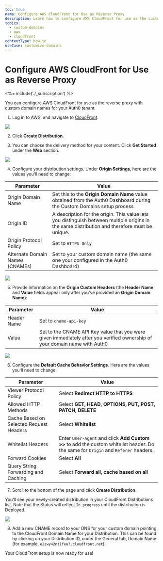 ```yaml
---
toc: true
name: Configure AWS CloudFront for Use as Reverse Proxy
description: Learn how to configure AWS CloudFront for use as the custom domain proxy for Auth0.
topics:
  - custom-domains
  - aws
  - cloudfront
contentType: how-to
useCase: customize-domains
---
```

# Configure AWS CloudFront for Use as Reverse Proxy

<%= include('./_subscription') %>

You can configure AWS CloudFront for use as the reverse proxy with custom domain names for your Auth0 tenant.

1. Log in to AWS, and navigate to [CloudFront](https://console.aws.amazon.com/cloudfront).

  ![](/media/articles/custom-domains/aws/cloudfront.png)

2. Click **Create Distribution**.

3. You can choose the delivery method for your content. Click **Get Started** under the **Web** section.

  ![](/media/articles/custom-domains/aws/delivery-method.png)

4. Configure your distribution settings. Under **Origin Settings**, here are the values you'll need to change:

  | Parameter | Value |
  | - | - |
  | Origin Domain Name | Set this to the **Origin Domain Name** value obtained from the Auth0 Dashboard during the Custom Domains setup process |
  | Origin ID | A description for the origin. This value lets you distinguish between multiple origins in the same distribution and therefore must be unique. |
  | Origin Protocol Policy | Set to `HTTPS Only` |
  | Alternate Domain Names (CNAMEs) | Set to your custom domain name (the same one your configured in the Auth0 Dashboard) |

  ![](/media/articles/custom-domains/aws/create-distribution.png)

5. Provide information on the **Origin Custom Headers** (the **Header Name** and **Value** fields appear only after you've provided an **Origin Domain Name**):

  | Parameter | Value |
  | - | - |
  | Header Name | Set to `cname-api-key` |
  | Value | Set to the CNAME API Key value that you were given immediately after you verified ownership of your domain name with Auth0 |

  ![](/media/articles/custom-domains/aws/origin-custom-headers.png)

6. Configure the **Default Cache Behavior Settings**. Here are the values you'll need to change:

  | Parameter | Value |
  | - | - |
  | Viewer Protocol Policy | Select **Redirect HTTP to HTTPS** |
  | Allowed HTTP Methods | Select **GET, HEAD, OPTIONS, PUT, POST, PATCH, DELETE** |
  | Cache Based on Selected Request Headers | Select **Whitelist** |
  | Whitelist Headers | Enter `User-Agent` and click **Add Custom >>** to add the custom whitelist header. Do the same for `Origin` and `Referer` headers. |
  | Forward Cookies | Select **All** |
  | Query String Forwarding and Caching | Select **Forward all, cache based on all** |

7. Scroll to the bottom of the page and click **Create Distribution**.

  You'll see your newly-created distribution in your CloudFront Distributions list. Note that the Status will reflect `In progress` until the distribution is Deployed.

  ![](/media/articles/custom-domains/aws/distributions.png)

8. Add a new CNAME record to your DNS for your custom domain pointing to the CloudFront Domain Name for your Distribution. This can be found by clicking on your Distribution ID, under the General tab, Domain Name (for example, `e2zwy42nt1feu7.cloudfront.net`).

  Your CloudFront setup is now ready for use!
